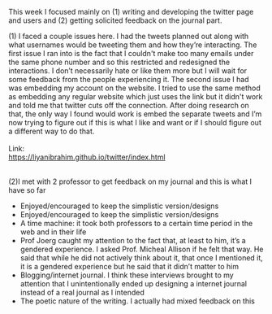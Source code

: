 This week I focused mainly on (1) writing and developing the twitter page and users and (2) getting solicited feedback on the journal part.</br>

(1) I faced a couple issues here. I had the tweets planned out along with what usernames would be tweeting them and how they’re interacting. The first issue I ran into is the fact that I couldn't make too many emails under the same phone number and so this restricted and redesigned the interactions. I don’t necessarily hate or like them more but I will wait for some feedback from the people experiencing it. 
The second issue I had was embedding my account on the website. I tried to use the same method  as embedding any regular website which just uses the link but it didn't work and told me that twitter cuts off the connection. After doing research on that, the only way I found would work is embed the separate tweets and I’m now trying to figure out if this is what I like and want or if I should figure out a different way to do that.</br>  
Link: </br>
https://liyanibrahim.github.io/twitter/index.html

</br>(2)I met with 2 professor to get feedback on my journal and this is what I have so far </br>
<ul> 
  <li> Enjoyed/encouraged to keep the simplistic version/designs </li> 
  <li>Enjoyed/encouraged to keep the simplistic version/designs  </li>
<li> A time machine: it took both professors to a certain time period in the web and in their life </li>
<li> Prof Joerg caught my attention to the fact that, at least to him, it’s a gendered experience. I asked Prof. Micheal Allison if he felt that way. He said that while he did not actively think about it, that once I mentioned it, it is a gendered experience but he said that it didn’t matter to him </li> 
<li> Blogging/internet journal. I think these interviews brought to my attention that I unintentionally ended up designing a internet journal instead of a real journal as I intended </li> 
  <li> The poetic nature of the writing. I actually had mixed feedback on this </li>
  </ul> 
